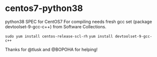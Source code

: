 # centos7-python38
python38 SPEC for CentOS7
For compiling needs fresh gcc set (package devtoolset-9-gcc-c++) from Software Collections.

```sudo yum install centos-release-scl-rh```
```yum install devtoolset-9-gcc-c++```

Thanks for @tlusk and @BOPOHA for helping!
